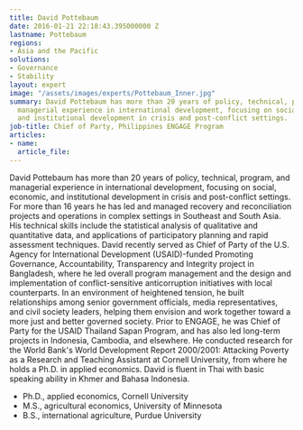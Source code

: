 ```yaml
---
title: David Pottebaum
date: 2016-01-21 22:18:43.395000000 Z
lastname: Pottebaum
regions:
- Asia and the Pacific
solutions:
- Governance
- Stability
layout: expert
image: "/assets/images/experts/Pottebaum_Inner.jpg"
summary: David Pottebaum has more than 20 years of policy, technical, program, and
  managerial experience in international development, focusing on social, economic,
  and institutional development in crisis and post-conflict settings.
job-title: Chief of Party, Philippines ENGAGE Program
articles:
- name: 
  article_file: 
---
```


David Pottebaum has more than 20 years of policy, technical, program, and managerial experience in international development, focusing on social, economic, and institutional development in crisis and post-conflict settings. For more than 16 years he has led and managed recovery and reconciliation projects and operations in complex settings in Southeast and South Asia. His technical skills include the statistical analysis of qualitative and quantitative data, and applications of participatory planning and rapid assessment techniques. David recently served as Chief of Party of the U.S. Agency for International Development (USAID)-funded Promoting Governance, Accountability, Transparency and Integrity project in Bangladesh, where he led overall program management and the design and implementation of conflict-sensitive anticorruption initiatives with local counterparts. In an environment of heightened tension, he built relationships among senior government officials, media representatives, and civil society leaders, helping them envision and work together toward a more just and better governed society. Prior to ENGAGE, he was Chief of Party for the USAID Thailand Sapan Program, and has also led long-term projects in Indonesia, Cambodia, and elsewhere. He conducted research for the World Bank's World Development Report 2000/2001: Attacking Poverty as a Research and Teaching Assistant at Cornell University, from where he holds a Ph.D. in applied economics. David is fluent in Thai with basic speaking ability in Khmer and Bahasa Indonesia.

* Ph.D., applied economics, Cornell University
* M.S., agricultural economics, University of Minnesota
* B.S., international agriculture, Purdue University
